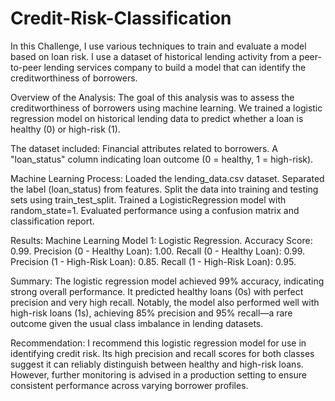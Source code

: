 # Credit-Risk-Classification
In this Challenge, I use various techniques to train and evaluate a model based on loan risk. I use a dataset of historical lending activity from a peer-to-peer lending services company to build a model that can identify the creditworthiness of borrowers.

Overview of the Analysis:
The goal of this analysis was to assess the creditworthiness of borrowers using machine learning. We trained a logistic regression model on historical lending data to predict whether a loan is healthy (0) or high-risk (1).

The dataset included:
Financial attributes related to borrowers.
A "loan_status" column indicating loan outcome (0 = healthy, 1 = high-risk).

Machine Learning Process:
Loaded the lending_data.csv dataset.
Separated the label (loan_status) from features.
Split the data into training and testing sets using train_test_split.
Trained a LogisticRegression model with random_state=1.
Evaluated performance using a confusion matrix and classification report.

Results:
Machine Learning Model 1: Logistic Regression.
Accuracy Score: 0.99.
Precision (0 - Healthy Loan): 1.00.
Recall (0 - Healthy Loan): 0.99.
Precision (1 - High-Risk Loan): 0.85.
Recall (1 - High-Risk Loan): 0.95.

Summary:
The logistic regression model achieved 99% accuracy, indicating strong overall performance. It predicted healthy loans (0s) with perfect precision and very high recall. Notably, the model also performed well with high-risk loans (1s), achieving 85% precision and 95% recall—a rare outcome given the usual class imbalance in lending datasets.

Recommendation:
I recommend this logistic regression model for use in identifying credit risk. Its high precision and recall scores for both classes suggest it can reliably distinguish between healthy and high-risk loans. However, further monitoring is advised in a production setting to ensure consistent performance across varying borrower profiles.